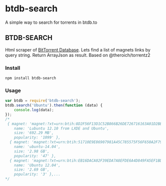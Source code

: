 # btdb-search
 A simple way to search for torrents in btdb.to

## BTDB-SEARCH
Html scraper of [BitTorrent Database](https://btdb.to/). Lets find a list of magnets links by query string. Return ArrayJson as result.
Based on @theroich/torrentz2

### Install

```
npm install btdb-search
```

### Usage
```javascript
var btdb = require('btdb-search');
btdb.search('Ubuntu').then(function (data) {
    console.log(data);
});
/*
 { magnet: 'magnet:?xt=urn:btih:8D2F56F13D1C52B866B26DE726716163A01D2BB6&dn=Lubuntu+12.10+from+LXDE+and+Ubuntu&tr=udp%3A%2F%2Ftracker.openbittorrent.com%3A80&tr=udp%3A%2F%2Fopen.demonii.com%3A1337&tr=udp%3A%2F%2Ftracker.coppersurfer.tk%3A6969&tr=udp%3A%2F%2Ftracker.opentrackr.org%3A1337%2Fannounce',
    name: 'Lubuntu 12.10 from LXDE and Ubuntu',
    size: '692.29 MB',
    popularity: '1099' },
  { magnet: 'magnet:?xt=urn:btih:51710E9E86907981A45C785575F56F650A2F793C&dn=ubuntu-14.04&tr=udp%3A%2F%2Ftracker.openbittorrent.com%3A80&tr=udp%3A%2F%2Fopen.demonii.com%3A1337&tr=udp%3A%2F%2Ftracker.coppersurfer.tk%3A6969&tr=udp%3A%2F%2Ftracker.opentrackr.org%3A1337%2Fannounce',
    name: 'ubuntu-14.04',
    size: '2.98 GB',
    popularity: '47' },
  { magnet: 'magnet:?xt=urn:btih:EB16DACA02F39EDA7A8EFDE6A4D849FA5EF1BDE5&dn=Ubuntu+12.04&tr=udp%3A%2F%2Ftracker.openbittorrent.com%3A80&tr=udp%3A%2F%2Fopen.demonii.com%3A1337&tr=udp%3A%2F%2Ftracker.coppersurfer.tk%3A6969&tr=udp%3A%2F%2Ftracker.opentrackr.org%3A1337%2Fannounce',
    name: 'Ubuntu 12.04',
    size: '2.69 GB',
    popularity: '3' },...
*/

